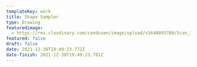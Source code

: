 ```yaml
---
templateKey: work
title: Shape Sampler
type: Drawing
featuredimage:
  - https://res.cloudinary.com/candusen/image/upload/v1640893780/Scan_35_hpmyko.jpg
featured: false
draft: false
date: 2021-12-30T19:49:23.772Z
date-finish: 2021-12-30T19:49:23.781Z
---
```

